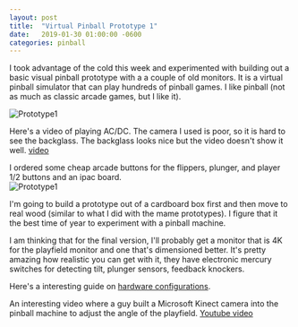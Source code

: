 ```yaml
---
layout: post
title:  "Virtual Pinball Prototype 1"
date:   2019-01-30 01:00:00 -0600
categories: pinball
---
```


I took advantage of the cold this week and experimented with building out a basic visual pinball prototype with a a couple of old monitors.  It is a virtual pinball simulator that can play hundreds of pinball games.  I like pinball (not as much as classic arcade games, but I like it).

![Prototype1]({{site.baseurl}}/assets/img/pinball1.jpg)

Here's a video of playing AC/DC. The camera I used is poor, so it is hard to see the backglass.  The backglass looks nice but the video doesn't show it well.  [video](https://photos.app.goo.gl/DMDN2ordYG7daNgK8)

I ordered some cheap arcade buttons for the flippers, plunger, and player 1/2 buttons and an ipac board.  
![Prototype1]({{site.baseurl}}/assets/img/pinball_controls.jpg)

I'm going to build a prototype out of a cardboard box first and then move to real wood (similar to what I did with the mame prototypes).  I figure that it the best time of year to experiment with a pinball machine.

I am thinking that for the final version, I'll probably get a monitor that is 4K for the playfield monitor and one that's dimensioned better.  It's pretty amazing how realistic you can get with it, they have electronic mercury switches for detecting tilt, plunger sensors, feedback knockers.

Here's a interesting guide on [hardware configurations](http://mjrnet.org/pinscape/BuildGuideV2/intarch.htm?fbclid=IwAR0bPpDLmdVKeUkce2fS1d5hijPVQ4XpiRaBsEhPqsiEjCrmapiXCLYsGCc).

An interesting video where a guy built a Microsoft Kinect camera into the pinball machine to adjust the angle of the playfield. [Youtube video](https://www.youtube.com/watch?time_continue=6&v=4q7WSUonMzc)